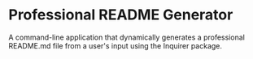 # Professional README Generator
A command-line application that dynamically generates a professional README.md file from a user's input using the Inquirer package.
